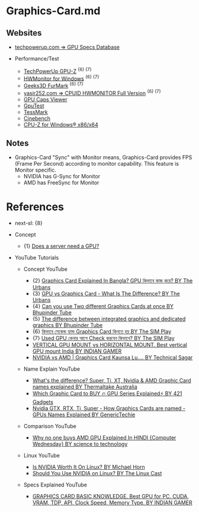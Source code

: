 # Graphics-Card.md

## Websites

* [techpowerup.com => GPU Specs Database](https://www.techpowerup.com/gpu-specs/)

* Performance/Test
  * [TechPowerUp GPU-Z](https://www.techpowerup.com/gpuz/) <sup>{6} {7}</sup>
  * [HWMonitor for Windows](https://www.cpuid.com/softwares/hwmonitor.html) <sup>{6} {7}</sup>
  * [Geeks3D FurMark](https://geeks3d.com/furmark/) <sup>{6} {7}</sup>
  * [yasir252.com => CPUID HWMONITOR Full Version](https://www.yasir252.com/?s=cpuid) <sup>{6} {7}</sup>
  * [GPU Caps Viewer](https://ozone3d.net/gpu_caps_viewer/)
  * [GpuTest](https://geeks3d.com/gputest/)
  * [TessMark](https://www.ozone3d.net/benchmarks/tessmark/)
  * [Cinebench](https://www.maxon.net/en/cinebench)
  * [CPU-Z for Windows® x86/x64](https://www.cpuid.com/softwares/cpu-z.html)

## Notes

* Graphics-Card "Sync" with Monitor means, Graphics-Card provides FPS (Frame Per Second) according to monitor capability. This feature is Monitor specific.
  * NVIDIA has G-Sync for Monitor
  * AMD has FreeSync for Monitor

# References

* next-sl: {8}

* Concept
  * {1} [Does a server need a GPU?](https://serverfault.com/questions/1084176/does-a-server-need-a-gpu)

* YouTube Tutorials

  * Concept YouTube
    * {2} [Graphics Card Explained In Bangla? GPU কিভাবে কাজ করে? BY The Urbans](https://www.youtube.com/watch?v=IF4G6cPMh0w)
    * {3} [GPU vs Graphics Card - What Is The Difference? BY The Urbans](https://www.youtube.com/watch?v=GZqeus4Rec0)
    * {4} [Can you use Two different Graphics Cards at once BY Bhupinder Tube](https://www.youtube.com/watch?v=vTSp0_ssUOc)
    * {5} [The difference between integrated graphics and dedicated graphics BY Bhupinder Tube](https://www.youtube.com/watch?v=FPjO5Pw8gkk)
    * {6} [কিভাবে সেকেন্ড হ্যান্ড Graphics Card কিনতে হয় BY The SIM Play](https://www.youtube.com/watch?v=Eu7Mx5BQYAg)
    * {7} [Used GPU কেনার আগে Check করবেন কিভাবে? BY The SIM Play](https://www.youtube.com/watch?v=P977esvP4ps)
    * [VERTICAL GPU MOUNT vs HORIZONTAL MOUNT. Best vertical GPU mount India BY INDIAN GAMER](https://www.youtube.com/watch?v=r3dF9y8DR0U)
    * [NVIDIA vs AMD | Graphics Card Kaunsa Lu.... BY Technical Sagar](https://www.youtube.com/watch?v=W942lhAiNO0)

  * Name Explain YouTube
    * [What's the difference? Super, Ti, XT, Nvidia & AMD Graphic Card names explained BY Thermaltake Australia](https://www.youtube.com/watch?v=sTk87XPINSU)
    * [Which Graphic Card to BUY 🔥 GPU Series Explained⚡ BY 421 Gadgets](https://www.youtube.com/watch?v=3qCZVl335js)
    * [Nvidia GTX, RTX, Ti, Super - How Graphics Cards are named - GPUs Names Explained BY GenericTechie](https://www.youtube.com/watch?v=TPKOlN2-6-s)

  * Comparison YouTube
    * [Why no one buys AMD GPU Explained In HINDI {Computer Wednesday} BY science to technology](https://www.youtube.com/watch?v=mpxg9bqyvFM)

  * Linux YouTube
    * [Is NVIDIA Worth It On Linux? BY Michael Horn](https://www.youtube.com/watch?v=T163cUTPmhE)
    * [Should You Use NVIDIA on Linux? BY The Linux Cast](https://www.youtube.com/watch?v=-4V0IfSfDCo)

  * Specs Explained YouTube
    * [GRAPHICS CARD BASIC KNOWLEDGE. Best GPU for PC. CUDA, VRAM, TDP, API, Clock Speed, Memory Type. BY INDIAN GAMER](https://www.youtube.com/watch?v=IsIR2Jlws_Q)
